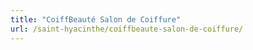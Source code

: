 ```yaml
---
title: "CoiffBeauté Salon de Coiffure"
url: /saint-hyacinthe/coiffbeaute-salon-de-coiffure/
---
```

